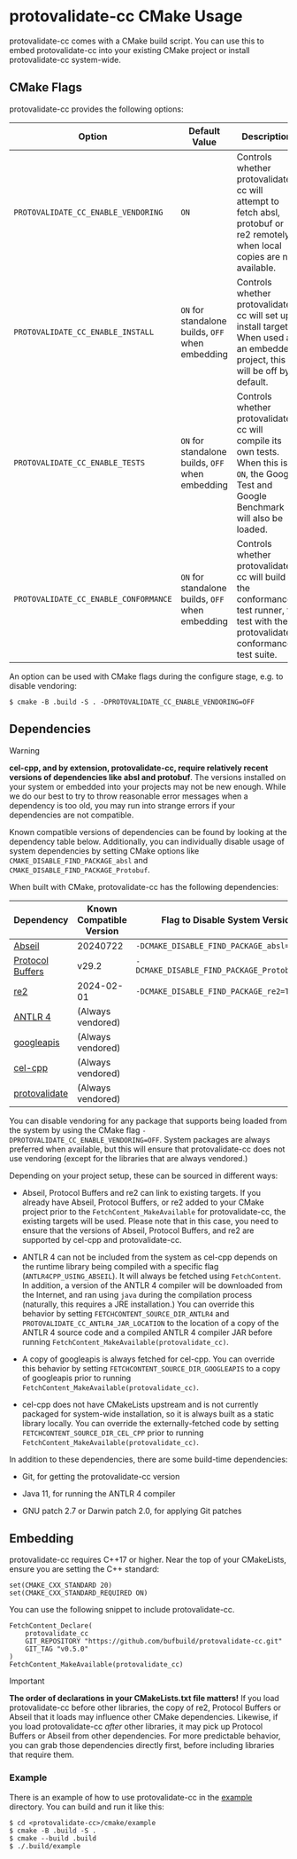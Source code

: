 # protovalidate-cc CMake Usage

protovalidate-cc comes with a CMake build script. You can use this to embed
protovalidate-cc into your existing CMake project or install protovalidate-cc
system-wide.

## CMake Flags

protovalidate-cc provides the following options:

| Option | Default Value | Description |
| ------ | ------------- | ----------- |
| `PROTOVALIDATE_CC_ENABLE_VENDORING` | `ON` | Controls whether protovalidate-cc will attempt to fetch absl, protobuf or re2 remotely when local copies are not available. |
| `PROTOVALIDATE_CC_ENABLE_INSTALL` | `ON` for standalone builds, `OFF` when embedding | Controls whether protovalidate-cc will set up install targets. When used as an embedded project, this will be off by default. |
| `PROTOVALIDATE_CC_ENABLE_TESTS` | `ON` for standalone builds, `OFF` when embedding | Controls whether protovalidate-cc will compile its own tests. When this is `ON`, the Google Test and Google Benchmark will also be loaded. |
| `PROTOVALIDATE_CC_ENABLE_CONFORMANCE` | `ON` for standalone builds, `OFF` when embedding | Controls whether protovalidate-cc will build the conformance test runner, to test with the protovalidate conformance test suite. |

An option can be used with CMake flags during the configure stage, e.g. to
disable vendoring:

```console
$ cmake -B .build -S . -DPROTOVALIDATE_CC_ENABLE_VENDORING=OFF
```

## Dependencies

> [!WARNING]
> **cel-cpp, and by extension, protovalidate-cc, require relatively recent
> versions of dependencies like absl and protobuf**. The versions installed on
> your system or embedded into your projects may not be new enough. While we do
> our best to try to throw reasonable error messages when a dependency is too
> old, you may run into strange errors if your dependencies are not compatible.
>
> Known compatible versions of dependencies can be found by looking at the
> dependency table below. Additionally, you can individually disable usage of
> system dependencies by setting CMake options like
> `CMAKE_DISABLE_FIND_PACKAGE_absl` and `CMAKE_DISABLE_FIND_PACKAGE_Protobuf`.

When built with CMake, protovalidate-cc has the following dependencies:

| Dependency                                                 | Known Compatible Version | Flag to Disable System Version               |
| ---------------------------------------------------------- | ------------------------ | -------------------------------------------- |
| [Abseil](https://abseil.io/)                               | 20240722                 | `-DCMAKE_DISABLE_FIND_PACKAGE_absl=TRUE`     |
| [Protocol Buffers](https://protobuf.dev/)                  | v29.2                    | `-DCMAKE_DISABLE_FIND_PACKAGE_Protobuf=TRUE` |
| [re2](https://github.com/google/re2)                       | 2024-02-01               | `-DCMAKE_DISABLE_FIND_PACKAGE_re2=TRUE`      |
| [ANTLR 4](https://www.antlr.org/)                          | (Always vendored)        |                                              |
| [googleapis](https://github.com/googleapis/googleapis.git) | (Always vendored)        |                                              |
| [cel-cpp](https://github.com/google/cel-cpp)               | (Always vendored)        |                                              |
| [protovalidate](https://github.com/bufbuild/protovalidate) | (Always vendored)        |                                              |

You can disable vendoring for any package that supports being loaded from the
system by using the CMake flag `-DPROTOVALIDATE_CC_ENABLE_VENDORING=OFF`. System
packages are always preferred when available, but this will ensure that
protovalidate-cc does not use vendoring (except for the libraries that are
always vendored.)

Depending on your project setup, these can be sourced in different ways:

- Abseil, Protocol Buffers and re2 can link to existing targets. If you already
  have Abseil, Protocol Buffers, or re2 added to your CMake project prior to
  the `FetchContent_MakeAvailable` for protovalidate-cc, the existing targets
  will be used. Please note that in this case, you need to ensure that the
  versions of Abseil, Protocol Buffers, and re2 are supported by cel-cpp and
  protovalidate-cc.

- ANTLR 4 can not be included from the system as cel-cpp depends on the runtime
  library being compiled with a specific flag (`ANTLR4CPP_USING_ABSEIL`). It
  will always be fetched using `FetchContent`. In addition, a version of the
  ANTLR 4 compiler will be downloaded from the Internet, and ran using `java`
  during the compilation process (naturally, this requires a JRE installation.)
  You can override this behavior by setting `FETCHCONTENT_SOURCE_DIR_ANTLR4` and
  `PROTOVALIDATE_CC_ANTLR4_JAR_LOCATION` to the location of a copy of the ANTLR
  4 source code and a compiled ANTLR 4 compiler JAR before running
  `FetchContent_MakeAvailable(protovalidate_cc)`.

- A copy of googleapis is always fetched for cel-cpp. You can override this
  behavior by setting `FETCHCONTENT_SOURCE_DIR_GOOGLEAPIS` to a copy of
  googleapis prior to running `FetchContent_MakeAvailable(protovalidate_cc)`.

- cel-cpp does not have CMakeLists upstream and is not currently packaged for
  system-wide installation, so it is always built as a static library locally.
  You can override the externally-fetched code by setting
  `FETCHCONTENT_SOURCE_DIR_CEL_CPP` prior to running
  `FetchContent_MakeAvailable(protovalidate_cc)`.

In addition to these dependencies, there are some build-time dependencies:

- Git, for getting the protovalidate-cc version

- Java 11, for running the ANTLR 4 compiler

- GNU patch 2.7 or Darwin patch 2.0, for applying Git patches

## Embedding

protovalidate-cc requires C++17 or higher. Near the top of your CMakeLists,
ensure you are setting the C++ standard:

```
set(CMAKE_CXX_STANDARD 20)
set(CMAKE_CXX_STANDARD_REQUIRED ON)
```

You can use the following snippet to include protovalidate-cc.

```
FetchContent_Declare(
    protovalidate_cc
    GIT_REPOSITORY "https://github.com/bufbuild/protovalidate-cc.git"
    GIT_TAG "v0.5.0"
)
FetchContent_MakeAvailable(protovalidate_cc)
```

> [!IMPORTANT]
> **The order of declarations in your CMakeLists.txt file matters!** If you load
> protovalidate-cc before other libraries, the copy of re2, Protocol Buffers or
> Abseil that it loads may influence other CMake dependencies. Likewise, if you
> load protovalidate-cc *after* other libraries, it may pick up Protocol Buffers
> or Abseil from other dependencies. For more predictable behavior, you can
> grab those dependencies directly first, before including libraries that
> require them.

### Example

There is an example of how to use protovalidate-cc in the [example](./example)
directory. You can build and run it like this:

```console
$ cd <protovalidate-cc>/cmake/example
$ cmake -B .build -S .
$ cmake --build .build
$ ./.build/example
```
